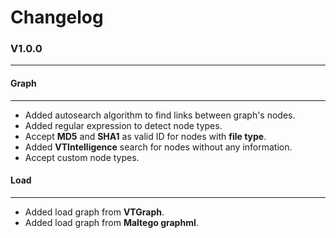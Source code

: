 # Changelog

### V1.0.0
---
#### Graph
---
- Added autosearch algorithm to find links between graph's nodes.
- Added regular expression to detect node types.
- Accept **MD5** and **SHA1** as valid ID for nodes with **file type**.
- Added **VTIntelligence** search for nodes without any information.
- Accept custom node types.

#### Load
---
- Added load graph from **VTGraph**.
- Added load graph from **Maltego graphml**.